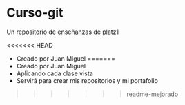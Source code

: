 # Curso-git
Un repositorio de enseñanzas de platz1



















<<<<<<< HEAD
* Creado por Juan Miguel 
=======
* Creado por Juan Miguel 
* Aplicando cada clase vista
* Servirá para crear mis repositorios y mi portafolio
>>>>>>> readme-mejorado
